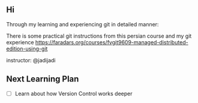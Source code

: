 Hi
--------------------------------
Through my learning and experiencing git in detailed  manner:

There is some practical git instructions from this persian course and my git experience
https://faradars.org/courses/fvgit9609-managed-distributed-edition-using-git

instructor: @jadijadi

Next Learning Plan
--------------------------------
- [ ] Learn about how Version Control works deeper
